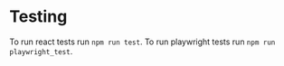 # Testing 
To run react tests run `npm run test`. To run playwright tests run `npm run playwright_test`.
